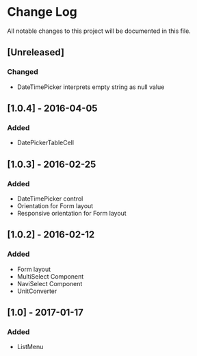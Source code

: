 # Change Log
All notable changes to this project will be documented in this file.
## [Unreleased]

### Changed

- DateTimePicker interprets empty string as null value

## [1.0.4] - 2016-04-05

### Added

- DatePickerTableCell

## [1.0.3] - 2016-02-25

### Added
- DateTimePicker control
- Orientation for Form layout
- Responsive orientation for Form layout

## [1.0.2] - 2016-02-12
### Added
- Form layout
- MultiSelect Component
- NaviSelect Component
- UnitConverter

## [1.0] - 2017-01-17
### Added
- ListMenu